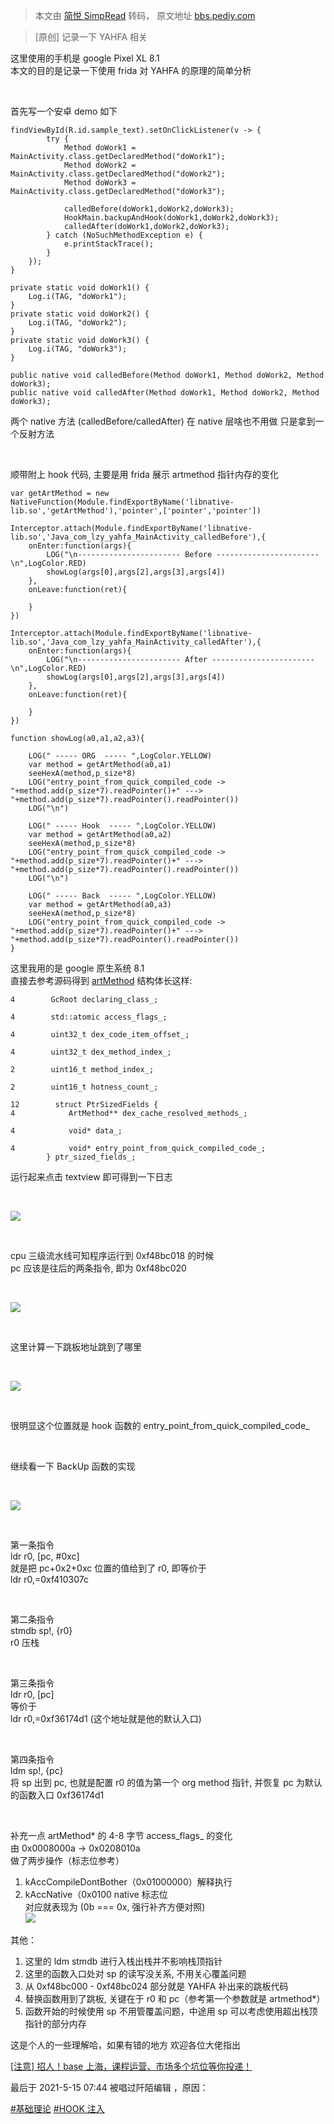 > 本文由 [简悦 SimpRead](http://ksria.com/simpread/) 转码， 原文地址 [bbs.pediy.com](https://bbs.pediy.com/thread-267606.htm)

> [原创] 记录一下 YAHFA 相关

这里使用的手机是 google Pixel XL 8.1  
本文的目的是记录一下使用 frida 对 YAHFA 的原理的简单分析

 

首先写一个安卓 demo 如下

```
findViewById(R.id.sample_text).setOnClickListener(v -> {
        try {
            Method doWork1 = MainActivity.class.getDeclaredMethod("doWork1");
            Method doWork2 = MainActivity.class.getDeclaredMethod("doWork2");
            Method doWork3 = MainActivity.class.getDeclaredMethod("doWork3");
 
            calledBefore(doWork1,doWork2,doWork3);
            HookMain.backupAndHook(doWork1,doWork2,doWork3);
            calledAfter(doWork1,doWork2,doWork3);
        } catch (NoSuchMethodException e) {
            e.printStackTrace();
        }
    });
}
 
private static void doWork1() {
    Log.i(TAG, "doWork1");
}
private static void doWork2() {
    Log.i(TAG, "doWork2");
}
private static void doWork3() {
    Log.i(TAG, "doWork3");
}
 
public native void calledBefore(Method doWork1, Method doWork2, Method doWork3);
public native void calledAfter(Method doWork1, Method doWork2, Method doWork3);

```

两个 native 方法 (calledBefore/calledAfter) 在 native 层啥也不用做 只是拿到一个反射方法

 

顺带附上 hook 代码, 主要是用 frida 展示 artmethod 指针内存的变化

```
var getArtMethod = new NativeFunction(Module.findExportByName('libnative-lib.so','getArtMethod'),'pointer',['pointer','pointer'])
 
Interceptor.attach(Module.findExportByName('libnative-lib.so','Java_com_lzy_yahfa_MainActivity_calledBefore'),{
    onEnter:function(args){
        LOG("\n----------------------- Before -----------------------\n",LogColor.RED)
        showLog(args[0],args[2],args[3],args[4])
    },
    onLeave:function(ret){
 
    }
})
 
Interceptor.attach(Module.findExportByName('libnative-lib.so','Java_com_lzy_yahfa_MainActivity_calledAfter'),{
    onEnter:function(args){
        LOG("\n----------------------- After -----------------------\n",LogColor.RED)
        showLog(args[0],args[2],args[3],args[4])
    },
    onLeave:function(ret){
 
    }
})
 
function showLog(a0,a1,a2,a3){
 
    LOG(" ----- ORG  ----- ",LogColor.YELLOW)
    var method = getArtMethod(a0,a1)
    seeHexA(method,p_size*8)
    LOG("entry_point_from_quick_compiled_code -> "+method.add(p_size*7).readPointer()+" ---> "+method.add(p_size*7).readPointer().readPointer())
    LOG("\n")
 
    LOG(" ----- Hook  ----- ",LogColor.YELLOW)
    var method = getArtMethod(a0,a2)
    seeHexA(method,p_size*8)   
    LOG("entry_point_from_quick_compiled_code -> "+method.add(p_size*7).readPointer()+" ---> "+method.add(p_size*7).readPointer().readPointer())
    LOG("\n")
 
    LOG(" ----- Back  ----- ",LogColor.YELLOW)
    var method = getArtMethod(a0,a3)
    seeHexA(method,p_size*8)
    LOG("entry_point_from_quick_compiled_code -> "+method.add(p_size*7).readPointer()+" ---> "+method.add(p_size*7).readPointer().readPointer())
}

```

这里我用的是 google 原生系统 8.1  
直接去参考源码得到 [artMethod](https://www.androidos.net.cn/android/8.0.0_r4/xref/art/runtime/art_method.h) 结构体长这样:

```
4        GcRoot declaring_class_;
 
4        std::atomic access_flags_;   
 
4        uint32_t dex_code_item_offset_;
 
4        uint32_t dex_method_index_;
 
2        uint16_t method_index_;
 
2        uint16_t hotness_count_;
 
12        struct PtrSizedFields {
4            ArtMethod** dex_cache_resolved_methods_;
 
4            void* data_;
 
4            void* entry_point_from_quick_compiled_code_;
        } ptr_sized_fields_; 
```

运行起来点击 textview 即可得到一下日志

 

![](https://bbs.pediy.com/upload/attach/202105/868525_ZUJNBPZMT4DYTVQ.png)

 

cpu 三级流水线可知程序运行到 0xf48bc018 的时候  
pc 应该是往后的两条指令, 即为 0xf48bc020

 

![](https://bbs.pediy.com/upload/attach/202105/868525_W3VA5F3YVCGQSHF.png)

 

这里计算一下跳板地址跳到了哪里

 

![](https://bbs.pediy.com/upload/attach/202105/868525_28PE4CXNVFM57PE.png)

 

很明显这个位置就是 hook 函数的 entry_point_from_quick_compiled_code_

 

继续看一下 BackUp 函数的实现

 

![](https://bbs.pediy.com/upload/attach/202105/868525_UDPJR6SYN5FJ6P5.png)

 

第一条指令  
ldr r0, [pc, #0xc]  
就是把 pc+0x2+0xc 位置的值给到了 r0, 即等价于  
ldr r0,=0xf410307c

 

第二条指令  
stmdb sp!, {r0}  
r0 压栈

 

第三条指令  
ldr r0, [pc]  
等价于  
ldr r0,=0xf36174d1 (这个地址就是他的默认入口)

 

第四条指令  
ldm sp!, {pc}  
将 sp 出到 pc, 也就是配置 r0 的值为第一个 org method 指针, 并恢复 pc 为默认的函数入口 0xf36174d1

 

补充一点 artMethod* 的 4-8 字节 access_flags_ 的变化  
由 0x0008000a -> 0x0208010a  
做了两步操作（标志位参考）

1.  kAccCompileDontBother（0x01000000）解释执行
2.  kAccNative（0x0100 native 标志位  
    对应就表现为 (0b === 0x, 强行补齐方便对照)  
    ![](https://bbs.pediy.com/upload/attach/202105/868525_W4HFAF6PRVGWCUE.png)

其他：

1.  这里的 ldm stmdb 进行入栈出栈并不影响栈顶指针
2.  这里的函数入口处对 sp 的读写没关系, 不用关心覆盖问题
3.  从 0xf48bc000 - 0xf48bc024 部分就是 YAHFA 补出来的跳板代码
4.  替换函数用到了跳板, 关键在于 r0 和 pc（参考第一个参数就是 artmethod*）
5.  函数开始的时候使用 sp 不用管覆盖问题，中途用 sp 可以考虑使用超出栈顶指针的部分内存

这是个人的一些理解哈，如果有错的地方 欢迎各位大佬指出

[[注意] 招人！base 上海，课程运营、市场多个坑位等你投递！](https://bbs.pediy.com/thread-267474.htm)

最后于 2021-5-15 07:44 被唱过阡陌编辑 ，原因：

[#基础理论](forum-161-1-117.htm) [#HOOK 注入](forum-161-1-125.htm)